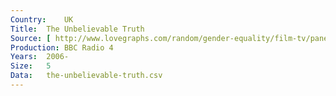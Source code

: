 ```yaml
---
Country:	UK
Title:	The Unbelievable Truth
Source:	[ http://www.lovegraphs.com/random/gender-equality/film-tv/panel-shows.html ]
Production:	BBC Radio 4
Years:	2006-
Size:	5
Data:	the-unbelievable-truth.csv
---
```

